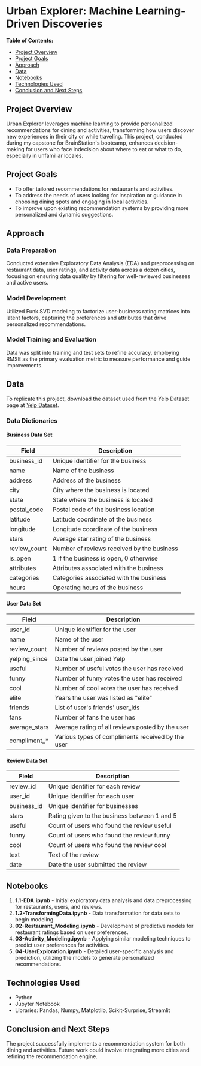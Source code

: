 # Urban Explorer: Machine Learning-Driven Discoveries

**Table of Contents:**
- [Project Overview](#project-overview)
- [Project Goals](#project-goals)
- [Approach](#approach)
- [Data](#data)
- [Notebooks](#notebooks)
- [Technologies Used](#technologies-used)
- [Conclusion and Next Steps](#conclusion-and-next-steps)

## Project Overview
Urban Explorer leverages machine learning to provide personalized recommendations for dining and activities, transforming how users discover new experiences in their city or while traveling. This project, conducted during my capstone for BrainStation's bootcamp, enhances decision-making for users who face indecision about where to eat or what to do, especially in unfamiliar locales.

## Project Goals
- To offer tailored recommendations for restaurants and activities.
- To address the needs of users looking for inspiration or guidance in choosing dining spots and engaging in local activities.
- To improve upon existing recommendation systems by providing more personalized and dynamic suggestions.

## Approach
### Data Preparation
Conducted extensive Exploratory Data Analysis (EDA) and preprocessing on restaurant data, user ratings, and activity data across a dozen cities, focusing on ensuring data quality by filtering for well-reviewed businesses and active users.

### Model Development
Utilized Funk SVD modeling to factorize user-business rating matrices into latent factors, capturing the preferences and attributes that drive personalized recommendations.

### Model Training and Evaluation
Data was split into training and test sets to refine accuracy, employing RMSE as the primary evaluation metric to measure performance and guide improvements.

## Data
To replicate this project, download the dataset used from the Yelp Dataset page at [Yelp Dataset](https://www.yelp.com/dataset).

### Data Dictionaries

#### Business Data Set
| Field         | Description                                         |
|---------------|-----------------------------------------------------|
| business_id   | Unique identifier for the business                  |
| name          | Name of the business                                |
| address       | Address of the business                             |
| city          | City where the business is located                   |
| state         | State where the business is located                 |
| postal_code   | Postal code of the business location                |
| latitude      | Latitude coordinate of the business                 |
| longitude     | Longitude coordinate of the business                |
| stars         | Average star rating of the business                 |
| review_count  | Number of reviews received by the business          |
| is_open       | 1 if the business is open, 0 otherwise              |
| attributes    | Attributes associated with the business             |
| categories    | Categories associated with the business             |
| hours         | Operating hours of the business                     |

#### User Data Set
| Field         | Description                                         |
|---------------|-----------------------------------------------------|
| user_id       | Unique identifier for the user                      |
| name          | Name of the user                                    |
| review_count  | Number of reviews posted by the user                |
| yelping_since | Date the user joined Yelp                           |
| useful        | Number of useful votes the user has received        |
| funny         | Number of funny votes the user has received         |
| cool          | Number of cool votes the user has received          |
| elite         | Years the user was listed as "elite"                |
| friends       | List of user's friends' user_ids                    |
| fans          | Number of fans the user has                         |
| average_stars | Average rating of all reviews posted by the user    |
| compliment_*  | Various types of compliments received by the user   |

#### Review Data Set
| Field         | Description                                    |
|---------------|------------------------------------------------|
| review_id   	| Unique identifier for each review              |
| user_id 	    | Unique identifier for each user  	             |
| business_id  	| Unique identifier for businesses  	           |
| stars       	| Rating given to the business between 1 and 5	 |
| useful	      | Count of users who found the review useful     |
| funny	        | Count of users who found the review funny	     |
| cool	        | Count of users who found the review cool	     |
| text	        | Text of the review                             |
| date        	| Date the user submitted the review	           |

## Notebooks
1. **1.1-EDA.ipynb** - Initial exploratory data analysis and data preprocessing for restaurants, users, and reviews.
2. **1.2-TransformingData.ipynb** - Data transformation for data sets to begin modeling.
3. **02-Restaurant_Modeling.ipynb** - Development of predictive models for restaurant ratings based on user preferences.
4. **03-Activity_Modeling.ipynb** - Applying similar modeling techniques to predict user preferences for activities.
5. **04-UserExploration.ipynb** - Detailed user-specific analysis and prediction, utilizing the models to generate personalized recommendations.

## Technologies Used
- Python
- Jupyter Notebook
- Libraries: Pandas, Numpy, Matplotlib, Scikit-Surprise, Streamlit

## Conclusion and Next Steps
The project successfully implements a recommendation system for both dining and activities. Future work could involve integrating more cities and refining the recommendation engine.
